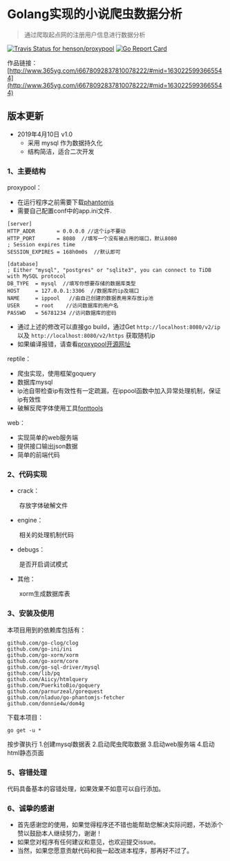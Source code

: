 # Golang实现的小说爬虫数据分析

> 通过爬取起点网的注册用户信息进行数据分析

[![Travis Status for henson/proxypool](https://travis-ci.org/henson/proxypool.svg?branch=master)](https://travis-ci.org/henson/proxypool) [![Go Report Card](https://goreportcard.com/badge/distributed/henson/proxypool)](https://goreportcard.com/report/distributed/henson/proxypool)

作品链接：[http://www.365yg.com/i6678092837810078222/#mid=1630225993665544](http://www.365yg.com/i6678092837810078222/#mid=1630225993665544)
## 版本更新

- 2019年4月10日 v1.0
  - 采用 mysql 作为数据持久化
  - 结构简洁，适合二次开发

### 1、主要结构

proxypool：
    
   - 在运行程序之前需要下载[phantomjs](http://phantomjs.org/)
　　
   - 需要自己配置conf中的app.ini文件.

```
[server]
HTTP_ADDR       = 0.0.0.0 //这个ip不要动
HTTP_PORT       = 8080  //填写一个没有被占用的端口，默认8080
; Session expires time
SESSION_EXPIRES = 168h0m0s  //默认即可

[database]
; Either "mysql", "postgres" or "sqlite3", you can connect to TiDB with MySQL protocol
DB_TYPE  = mysql  //填写你想要存储的数据库类型
HOST     = 127.0.0.1:3306  //数据库的ip及端口
NAME     = ippool   //由自己创建的数据表用来存放ip池
USER     = root    //访问数据库的用户名
PASSWD   = 56781234 //访问数据库的密码
```
- 通过上述的修改可以直接go build，通过Get `http://localhost:8080/v2/ip` 以及  `http://localhost:8080/v2/https` 获取随机ip
- 如果编译报错，请查看[proxypool开源网址](https://github.com/henson/ProxyPool)


reptile：

- 爬虫实现，使用框架goquery
- 数据库mysql
- ip池自带检查ip有效性有一定疏漏，在ippool函数中加入异常处理机制，保证ip有效性
- 破解反爬字体使用工具[fonttools](https://github.com/fonttools/fonttools)


web：
- 实现简单的web服务端
- 提供接口输出json数据
- 简单的前端代码


### 2、代码实现
- crack：

　　存放字体破解文件

- engine：

　　相关的处理机制代码

- debugs：

　　是否开启调试模式

- 其他：

　　xorm生成数据库表

### 3、安装及使用
本项目用到的依赖库包括有：
```
github.com/go-clog/clog
github.com/go-ini/ini
github.com/go-xorm/xorm
github.com/go-xorm/core
github.com/go-sql-driver/mysql
github.com/lib/pq
github.com/Aiicy/htmlquery
github.com/PuerkitoBio/goquery
github.com/parnurzeal/gorequest
github.com/nladuo/go-phantomjs-fetcher
github.com/donnie4w/dom4g
```

下载本项目：
```
go get -u *
```

按步骤执行
1.创建mysql数据表
2.启动爬虫爬取数据
3.启动web服务端
4.启动html静态页面


### 5、容错处理

代码具备基本的容错处理，如果效果不如意可以自行添加。

### 6、诚挚的感谢

- 首先感谢您的使用，如果觉得程序还不错也能帮助您解决实际问题，不妨添个赞以鼓励本人继续努力，谢谢！
- 如果您对程序有任何建议和意见，也欢迎提交issue。
- 当然，如果您愿意贡献代码和我一起改进本程序，那再好不过了。
